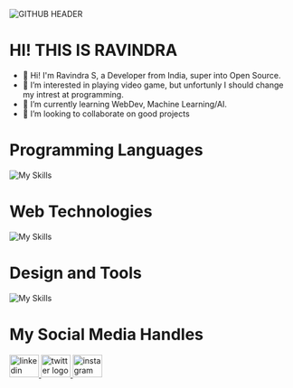 ![GITHUB HEADER](https://github.com/ravindraogg/ravindraogg/assets/149950829/d915c1f7-994c-41e2-a27a-c2012f64fb2a)
# HI! THIS IS RAVINDRA
- 👋 Hi! I'm Ravindra S, a Developer from India, super into Open Source.
- 👀 I’m interested in playing video game, but unfortunly I should change my intrest at programming.
- 🌱 I’m currently learning WebDev, Machine Learning/AI.
- 💞️ I’m looking to collaborate on good projects

# Programming Languages
![My Skills](https://skillicons.dev/icons?i=c,java,py)

# Web Technologies
![My Skills](https://skillicons.dev/icons?i=html,css,js)

# Design and Tools
![My Skills](https://skillicons.dev/icons?i=figma,ps,vscode,git)

# My Social Media Handles
<div align="left">
  <a href="https://www.linkedin.com/in/ravindra-dev" target="_blank">
    <img src="https://raw.githubusercontent.com/maurodesouza/profile-readme-generator/master/src/assets/icons/social/linkedin/default.svg" width="52" height="40" alt="linkedin logo"  />
  </a>
  <a href="https://x.com/Ravindra_og" target="_blank">
    <img src="https://raw.githubusercontent.com/maurodesouza/profile-readme-generator/master/src/assets/icons/social/twitter/default.svg" width="52" height="40" alt="twitter logo"  />
  </a>
  <a href="https://www.instagram.com/ravindraog" target="_blank">
    <img src="https://raw.githubusercontent.com/maurodesouza/profile-readme-generator/master/src/assets/icons/social/instagram/default.svg" width="52" height="40" alt="instagram logo"  />
  </a>
